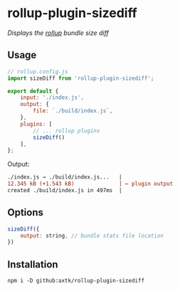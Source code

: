 # rollup-plugin-sizediff

*Displays the [rollup](https://rollupjs.org) bundle size diff*

## Usage

```js
// rollup.config.js
import sizeDiff from 'rollup-plugin-sizediff';

export default {
    input: './index.js',
    output: {
        file: `./build/index.js`,
    },
    plugins: [
        // ... rollup plugins
        sizeDiff()
    ],
};
```

Output:

```diff
./index.js → ./build/index.js...   |
12.345 kB (+1.543 kB)              ] ← plugin output
created ./build/index.js in 497ms  |
```

## Options

```js
sizeDiff({
    output: string, // bundle stats file location
})
```

## Installation

```
npm i -D github:axtk/rollup-plugin-sizediff
```
